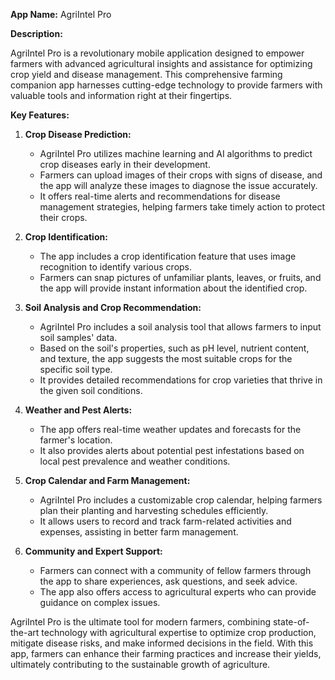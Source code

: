 **App Name:** AgriIntel Pro

**Description:**

AgriIntel Pro is a revolutionary mobile application designed to empower farmers with advanced agricultural insights and assistance for optimizing crop yield and disease management. This comprehensive farming companion app harnesses cutting-edge technology to provide farmers with valuable tools and information right at their fingertips.

**Key Features:**

1. **Crop Disease Prediction:**
   - AgriIntel Pro utilizes machine learning and AI algorithms to predict crop diseases early in their development.
   - Farmers can upload images of their crops with signs of disease, and the app will analyze these images to diagnose the issue accurately.
   - It offers real-time alerts and recommendations for disease management strategies, helping farmers take timely action to protect their crops.

2. **Crop Identification:**
   - The app includes a crop identification feature that uses image recognition to identify various crops.
   - Farmers can snap pictures of unfamiliar plants, leaves, or fruits, and the app will provide instant information about the identified crop.

3. **Soil Analysis and Crop Recommendation:**
   - AgriIntel Pro includes a soil analysis tool that allows farmers to input soil samples' data.
   - Based on the soil's properties, such as pH level, nutrient content, and texture, the app suggests the most suitable crops for the specific soil type.
   - It provides detailed recommendations for crop varieties that thrive in the given soil conditions.

4. **Weather and Pest Alerts:**
   - The app offers real-time weather updates and forecasts for the farmer's location.
   - It also provides alerts about potential pest infestations based on local pest prevalence and weather conditions.

5. **Crop Calendar and Farm Management:**
   - AgriIntel Pro includes a customizable crop calendar, helping farmers plan their planting and harvesting schedules efficiently.
   - It allows users to record and track farm-related activities and expenses, assisting in better farm management.

6. **Community and Expert Support:**
   - Farmers can connect with a community of fellow farmers through the app to share experiences, ask questions, and seek advice.
   - The app also offers access to agricultural experts who can provide guidance on complex issues.

AgriIntel Pro is the ultimate tool for modern farmers, combining state-of-the-art technology with agricultural expertise to optimize crop production, mitigate disease risks, and make informed decisions in the field. With this app, farmers can enhance their farming practices and increase their yields, ultimately contributing to the sustainable growth of agriculture.
